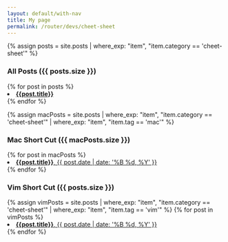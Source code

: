 ```yaml
---
layout: default/with-nav
title: My page
permalink: /router/devs/cheet-sheet
---
```


{% assign posts = site.posts | where_exp: "item", "item.category == 'cheet-sheet'" %}

<h3>All Posts ({{ posts.size }})</h3>
{% for post in posts %}
<li>
  <a href="{{ post.url }}"> <b>{{post.title}}</b></a>
</li>
{% endfor %}

{% assign macPosts = site.posts | where_exp: "item", "item.category == 'cheet-sheet'" | where_exp: "item", "item.tag == 'mac'" %}

<h3>Mac Short Cut ({{ macPosts.size }})</h3>
{% for post in macPosts %}
<li>
  <a href="{{ post.url }}"> <b>{{post.title}}</b>, {{ post.date | date: '%B %d, %Y' }}</a>
</li>
{% endfor %}

<h3>Vim Short Cut ({{ posts.size }})</h3>
{% assign vimPosts = site.posts | where_exp: "item", "item.category == 'cheet-sheet'" | where_exp: "item", "item.tag == 'vim'" %}
{% for post in vimPosts %}
<li>
  <a href="{{ post.url }}"> <b>{{post.title}}</b>, {{ post.date | date: '%B %d, %Y' }}</a>
</li>
{% endfor %}
